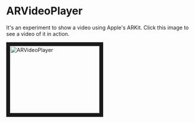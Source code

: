# ARVideoPlayer
It's an experiment to show a video using Apple's ARKit. Click this image to see a video of it in action.

<a href="http://www.youtube.com/watch?feature=player_embedded&v=qWg23eyM26U" target="_blank"><img src="http://img.youtube.com/vi/qWg23eyM26U/0.jpg" 
alt="ARVideoPlayer" width="240" height="180" border="10" /></a>

